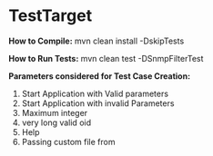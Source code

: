 # TestTarget

**How to Compile:** mvn clean install -DskipTests

**How to Run Tests:** mvn clean test -DSnmpFilterTest

**Parameters considered for Test Case Creation:**

1. Start Application with Valid parameters
2. Start Application with invalid Parameters
3. Maximum integer
4. very long valid oid
5. Help
6. Passing custom file from
